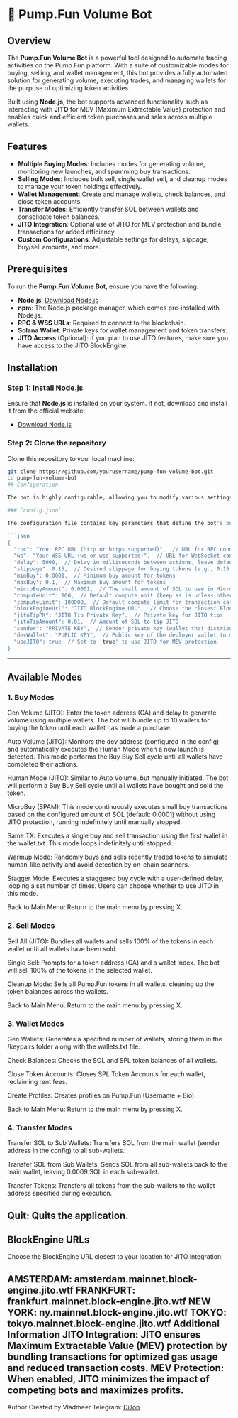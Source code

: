 # 🤖 Pump.Fun Volume Bot

## Overview

The **Pump.Fun Volume Bot** is a powerful tool designed to automate trading activities on the Pump.Fun platform. With a suite of customizable modes for buying, selling, and wallet management, this bot provides a fully automated solution for generating volume, executing trades, and managing wallets for the purpose of optimizing token activities.

Built using **Node.js**, the bot supports advanced functionality such as interacting with **JITO** for MEV (Maximum Extractable Value) protection and enables quick and efficient token purchases and sales across multiple wallets.

## Features

- **Multiple Buying Modes**: Includes modes for generating volume, monitoring new launches, and spamming buy transactions.
- **Selling Modes**: Includes bulk sell, single wallet sell, and cleanup modes to manage your token holdings effectively.
- **Wallet Management**: Create and manage wallets, check balances, and close token accounts.
- **Transfer Modes**: Efficiently transfer SOL between wallets and consolidate token balances.
- **JITO Integration**: Optional use of JITO for MEV protection and bundle transactions for added efficiency.
- **Custom Configurations**: Adjustable settings for delays, slippage, buy/sell amounts, and more.

## Prerequisites

To run the **Pump.Fun Volume Bot**, ensure you have the following:

- **Node.js**: [Download Node.js](https://nodejs.org)
- **npm**: The Node.js package manager, which comes pre-installed with Node.js.
- **RPC & WSS URLs**: Required to connect to the blockchain.
- **Solana Wallet**: Private keys for wallet management and token transfers.
- **JITO Access** (Optional): If you plan to use JITO features, make sure you have access to the JITO BlockEngine.

## Installation

### Step 1: Install Node.js

Ensure that **Node.js** is installed on your system. If not, download and install it from the official website:

- [Download Node.js](https://nodejs.org)

### Step 2: Clone the repository

Clone this repository to your local machine:

```bash
git clone https://github.com/yourusername/pump-fun-volume-bot.git
cd pump-fun-volume-bot
## Configuration

The bot is highly configurable, allowing you to modify various settings in the `config.json` file. Below is a detailed guide for configuring the bot to suit your needs.

### `config.json`

The configuration file contains key parameters that define the bot's behavior. Here is a breakdown of each parameter:

```json
{
  "rpc": "Your RPC URL (http or https supported)",  // URL for RPC connection
  "ws": "Your WSS URL (ws or wss supported)",  // URL for WebSocket connection
  "delay": 5000,  // Delay in milliseconds between actions, leave default (5000)
  "slippage": 0.15,  // Desired slippage for buying tokens (e.g., 0.15 means 15%)
  "minBuy": 0.0001,  // Minimum buy amount for tokens
  "maxBuy": 0.1,  // Maximum buy amount for tokens
  "microBuyAmount": 0.0001,  // The small amount of SOL to use in MicroBuy mode
  "computeUnit": 100,  // Default compute unit (keep as is unless otherwise specified)
  "computeLimit": 100000,  // Default compute limit for transaction calculations
  "blockEngineUrl": "JITO BlockEngine URL",  // Choose the closest BlockEngine URL (see below)
  "jitoTipPK": "JITO Tip Private Key",  // Private key for JITO tips
  "jitoTipAmount": 0.01,  // Amount of SOL to tip JITO
  "sender": "PRIVATE KEY",  // Sender private key (wallet that distributes SOL to volume wallets)
  "devWallet": "PUBLIC KEY",  // Public key of the deployer wallet to monitor for new launches
  "useJITO": true  // Set to 'true' to use JITO for MEV protection
}
```
---
## Available Modes
### 1. Buy Modes
Gen Volume (JITO): Enter the token address (CA) and delay to generate volume using multiple wallets. The bot will bundle up to 10 wallets for buying the token until each wallet has made a purchase.

Auto Volume (JITO): Monitors the dev address (configured in the config) and automatically executes the Human Mode when a new launch is detected. This mode performs the Buy Buy Sell cycle until all wallets have completed their actions.

Human Mode (JITO): Similar to Auto Volume, but manually initiated. The bot will perform a Buy Buy Sell cycle until all wallets have bought and sold the token.

MicroBuy (SPAM): This mode continuously executes small buy transactions based on the configured amount of SOL (default: 0.0001) without using JITO protection, running indefinitely until manually stopped.

Same TX: Executes a single buy and sell transaction using the first wallet in the wallet.txt. This mode loops indefinitely until stopped.

Warmup Mode: Randomly buys and sells recently traded tokens to simulate human-like activity and avoid detection by on-chain scanners.

Stagger Mode: Executes a staggered buy cycle with a user-defined delay, looping a set number of times. Users can choose whether to use JITO in this mode.

Back to Main Menu: Return to the main menu by pressing X.

### 2. Sell Modes
Sell All (JITO): Bundles all wallets and sells 100% of the tokens in each wallet until all wallets have been sold.

Single Sell: Prompts for a token address (CA) and a wallet index. The bot will sell 100% of the tokens in the selected wallet.

Cleanup Mode: Sells all Pump.Fun tokens in all wallets, cleaning up the token balances across the wallets.

Back to Main Menu: Return to the main menu by pressing X.

### 3. Wallet Modes
Gen Wallets: Generates a specified number of wallets, storing them in the /keypairs folder along with the wallets.txt file.

Check Balances: Checks the SOL and SPL token balances of all wallets.

Close Token Accounts: Closes SPL Token Accounts for each wallet, reclaiming rent fees.

Create Profiles: Creates profiles on Pump.Fun (Username + Bio).

Back to Main Menu: Return to the main menu by pressing X.

### 4. Transfer Modes
Transfer SOL to Sub Wallets: Transfers SOL from the main wallet (sender address in the config) to all sub-wallets.

Transfer SOL from Sub Wallets: Sends SOL from all sub-wallets back to the main wallet, leaving 0.0009 SOL in each sub-wallet.

Transfer Tokens: Transfers all tokens from the sub-wallets to the wallet address specified during execution.

Quit: Quits the application.
---
## BlockEngine URLs
Choose the BlockEngine URL closest to your location for JITO integration:

AMSTERDAM: amsterdam.mainnet.block-engine.jito.wtf
FRANKFURT: frankfurt.mainnet.block-engine.jito.wtf
NEW YORK: ny.mainnet.block-engine.jito.wtf
TOKYO: tokyo.mainnet.block-engine.jito.wtf
Additional Information
JITO Integration: JITO ensures Maximum Extractable Value (MEV) protection by bundling transactions for optimized gas usage and reduced transaction costs.
MEV Protection: When enabled, JITO minimizes the impact of competing bots and maximizes profits.
---
Author
Created by Vladmeer
Telegram: [Dillon](https://t.me/dillon130)
